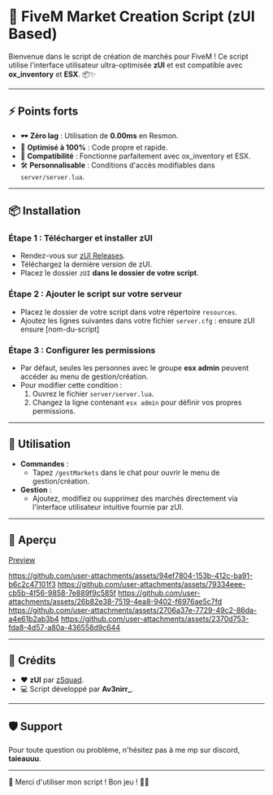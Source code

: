 
# 🛒 FiveM Market Creation Script (zUI Based)

Bienvenue dans le script de création de marchés pour FiveM ! Ce script utilise l'interface utilisateur ultra-optimisée **zUI** et est compatible avec **ox_inventory** et **ESX**. 📦✨

---

## ⚡️ Points forts
- 🕶️ **Zéro lag** : Utilisation de **0.00ms** en Resmon.
- 🚀 **Optimisé à 100%** : Code propre et rapide.
- 🔗 **Compatibilité** : Fonctionne parfaitement avec ox_inventory et ESX.
- 🛠️ **Personnalisable** : Conditions d'accès modifiables dans `server/server.lua`.

---

## 📦 Installation

### Étape 1 : Télécharger et installer zUI
- Rendez-vous sur [zUI Releases](https://github.com/ZProject-Official/zUI/releases).
- Téléchargez la dernière version de zUI.
- Placez le dossier `zUI` **dans le dossier de votre script**.

### Étape 2 : Ajouter le script sur votre serveur
- Placez le dossier de votre script dans votre répertoire `resources`.
- Ajoutez les lignes suivantes dans votre fichier `server.cfg` :
   ensure zUI
   ensure [nom-du-script]

### Étape 3 : Configurer les permissions
- Par défaut, seules les personnes avec le groupe **esx admin** peuvent accéder au menu de gestion/création.
- Pour modifier cette condition :
    1. Ouvrez le fichier `server/server.lua`.
    2. Changez la ligne contenant `esx admin` pour définir vos propres permissions.

---

## 🚀 Utilisation
- **Commandes** :
  - Tapez `/gestMarkets` dans le chat pour ouvrir le menu de gestion/création.
- **Gestion** : 
  - Ajoutez, modifiez ou supprimez des marchés directement via l'interface utilisateur intuitive fournie par zUI.

---

## 📸 Aperçu
[Preview](https://streamable.com/izng2w)


https://github.com/user-attachments/assets/94ef7804-153b-412c-ba91-b6c2c47101f3
https://github.com/user-attachments/assets/79334eee-cb5b-4f56-9858-7e889f9c585f
https://github.com/user-attachments/assets/26b82e38-7519-4ea8-9402-f6976ae5c7fd
https://github.com/user-attachments/assets/2706a37e-7729-49c2-86da-a4e61b2ab3b4
https://github.com/user-attachments/assets/2370d753-fda8-4d57-a80a-436558d9c644


---

## 👥 Crédits
- ❤️ **zUI** par [zSquad](https://github.com/ZProject-Official).
- 💻 Script développé par **Av3nirr_**.

---

## 🛡️ Support
Pour toute question ou problème, n'hésitez pas à me mp sur discord, **taieauuu**.

---

🎉 Merci d'utiliser mon script ! Bon jeu ! 🚗💨
